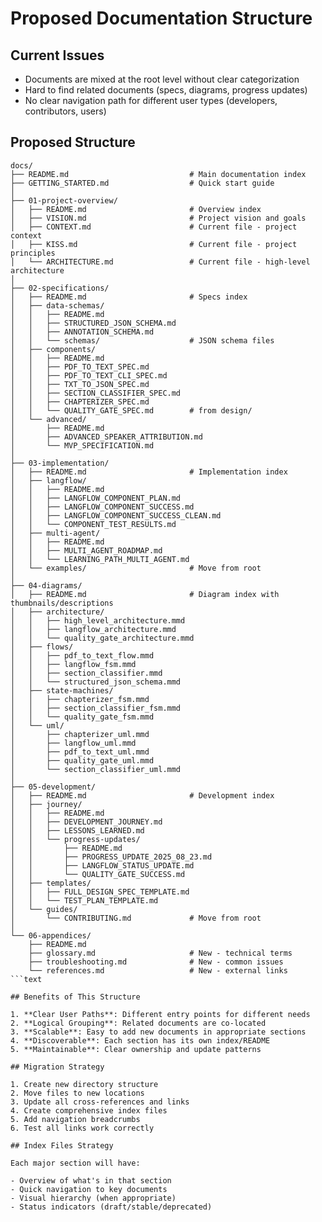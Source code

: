 # Proposed Documentation Structure

## Current Issues

- Documents are mixed at the root level without clear categorization
- Hard to find related documents (specs, diagrams, progress updates)
- No clear navigation path for different user types (developers, contributors, users)

## Proposed Structure

````text
docs/
├── README.md                           # Main documentation index
├── GETTING_STARTED.md                  # Quick start guide
│
├── 01-project-overview/
│   ├── README.md                       # Overview index
│   ├── VISION.md                       # Project vision and goals
│   ├── CONTEXT.md                      # Current file - project context
│   ├── KISS.md                         # Current file - project principles
│   └── ARCHITECTURE.md                 # Current file - high-level architecture
│
├── 02-specifications/
│   ├── README.md                       # Specs index
│   ├── data-schemas/
│   │   ├── README.md
│   │   ├── STRUCTURED_JSON_SCHEMA.md
│   │   ├── ANNOTATION_SCHEMA.md
│   │   └── schemas/                    # JSON schema files
│   ├── components/
│   │   ├── README.md
│   │   ├── PDF_TO_TEXT_SPEC.md
│   │   ├── PDF_TO_TEXT_CLI_SPEC.md
│   │   ├── TXT_TO_JSON_SPEC.md
│   │   ├── SECTION_CLASSIFIER_SPEC.md
│   │   ├── CHAPTERIZER_SPEC.md
│   │   └── QUALITY_GATE_SPEC.md        # from design/
│   └── advanced/
│       ├── README.md
│       ├── ADVANCED_SPEAKER_ATTRIBUTION.md
│       └── MVP_SPECIFICATION.md
│
├── 03-implementation/
│   ├── README.md                       # Implementation index
│   ├── langflow/
│   │   ├── README.md
│   │   ├── LANGFLOW_COMPONENT_PLAN.md
│   │   ├── LANGFLOW_COMPONENT_SUCCESS.md
│   │   ├── LANGFLOW_COMPONENT_SUCCESS_CLEAN.md
│   │   └── COMPONENT_TEST_RESULTS.md
│   ├── multi-agent/
│   │   ├── README.md
│   │   ├── MULTI_AGENT_ROADMAP.md
│   │   └── LEARNING_PATH_MULTI_AGENT.md
│   └── examples/                       # Move from root
│
├── 04-diagrams/
│   ├── README.md                       # Diagram index with thumbnails/descriptions
│   ├── architecture/
│   │   ├── high_level_architecture.mmd
│   │   ├── langflow_architecture.mmd
│   │   └── quality_gate_architecture.mmd
│   ├── flows/
│   │   ├── pdf_to_text_flow.mmd
│   │   ├── langflow_fsm.mmd
│   │   ├── section_classifier.mmd
│   │   └── structured_json_schema.mmd
│   ├── state-machines/
│   │   ├── chapterizer_fsm.mmd
│   │   ├── section_classifier_fsm.mmd
│   │   └── quality_gate_fsm.mmd
│   └── uml/
│       ├── chapterizer_uml.mmd
│       ├── langflow_uml.mmd
│       ├── pdf_to_text_uml.mmd
│       ├── quality_gate_uml.mmd
│       └── section_classifier_uml.mmd
│
├── 05-development/
│   ├── README.md                       # Development index
│   ├── journey/
│   │   ├── README.md
│   │   ├── DEVELOPMENT_JOURNEY.md
│   │   ├── LESSONS_LEARNED.md
│   │   └── progress-updates/
│   │       ├── README.md
│   │       ├── PROGRESS_UPDATE_2025_08_23.md
│   │       ├── LANGFLOW_STATUS_UPDATE.md
│   │       └── QUALITY_GATE_SUCCESS.md
│   ├── templates/
│   │   ├── FULL_DESIGN_SPEC_TEMPLATE.md
│   │   └── TEST_PLAN_TEMPLATE.md
│   └── guides/
│       └── CONTRIBUTING.md             # Move from root
│
└── 06-appendices/
    ├── README.md
    ├── glossary.md                     # New - technical terms
    ├── troubleshooting.md              # New - common issues
    └── references.md                   # New - external links
```text

## Benefits of This Structure

1. **Clear User Paths**: Different entry points for different needs
2. **Logical Grouping**: Related documents are co-located
3. **Scalable**: Easy to add new documents in appropriate sections
4. **Discoverable**: Each section has its own index/README
5. **Maintainable**: Clear ownership and update patterns

## Migration Strategy

1. Create new directory structure
2. Move files to new locations
3. Update all cross-references and links
4. Create comprehensive index files
5. Add navigation breadcrumbs
6. Test all links work correctly

## Index Files Strategy

Each major section will have:

- Overview of what's in that section
- Quick navigation to key documents
- Visual hierarchy (when appropriate)
- Status indicators (draft/stable/deprecated)
````
